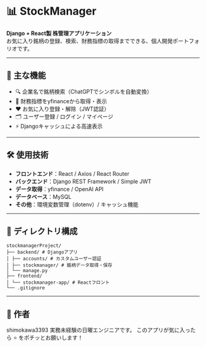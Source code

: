 # 📊 StockManager

**Django + React製 株管理アプリケーション**  
お気に入り銘柄の登録、検索、財務指標の取得までできる、個人開発ポートフォリオです。

---

## 🚀 主な機能

- 🔍 企業名で銘柄検索（ChatGPTでシンボルを自動変換）
- 🧾 財務指標をyfinanceから取得・表示
- ❤️ お気に入り登録・解除（JWT認証）
- 🗂 ユーザー登録 / ログイン / マイページ
- ⚡ Djangoキャッシュによる高速表示

---

## 🛠 使用技術

- **フロントエンド**：React / Axios / React Router
- **バックエンド**：Django REST Framework / Simple JWT
- **データ取得**：yfinance / OpenAI API
- **データベース**：MySQL
- **その他**：環境変数管理（dotenv）/ キャッシュ機能

---

## 📁 ディレクトリ構成

```
stockmanagerProject/
├── backend/ # Djangoアプリ
│ ├── accounts/ # カスタムユーザー認証
│ ├── stockmanager/ # 銘柄データ取得・保存
│ └── manage.py
├── frontend/
│ └── stockmanager-app/ # Reactフロント
└── .gitignore
```

---

## 👤 作者

shimokawa3393
実務未経験の日曜エンジニアです。
このアプリが気に入ったら ⭐️ をポチッとお願いします！
